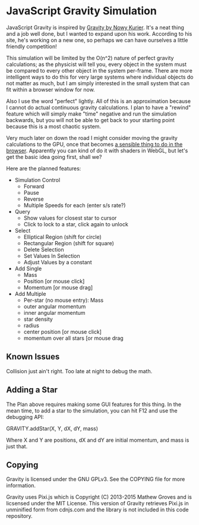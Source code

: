 JavaScript Gravity Simulation
=============================

JavaScript Gravity is inspired by
[Gravity by Nowy Kurier](http://www.nowykurier.com/toys/gravity/gravity.html).
It's a neat thing and a job well done, but I wanted to expand upon his
work.  According to his site, he's working on a new one, so perhaps we
can have ourselves a little friendly competition!

This simulation will be limited by the O(n^2) nature of perfect gravity
calculations; as the physicist will tell you, every object in the system
must be compared to every other object in the system per-frame.  There
are more intelligent ways to do this for very large systems where
individual objects do not matter as much, but I am simply interested in
the small system that can fit within a browser window for now.

Also I use the word "perfect" lightly.  All of this is an approximation
because I cannot do actual continuous gravity calculations.  I plan to
have a "rewind" feature which will simply make "time" negative and run
the simulation backwards, but you will not be able to get back to your
starting point because this is a most chaotic system.

Very much later on down the road I might consider moving the gravity
calculations to the GPU, once that becomes [a sensible thing to do in
the browser](https://www.khronos.org/webcl/).  Apparently you can kind
of do it with shaders in WebGL, but let's get the basic idea going
first, shall we?

Here are the planned features:

* Simulation Control
  * Forward
  * Pause
  * Reverse
  * Multiple Speeds for each (enter s/s rate?)
* Query
  * Show values for closest star to cursor
  * Click to lock to a star, click again to unlock
* Select
  * Elliptical Region (shift for circle)
  * Rectangular Region (shift for square)
  * Delete Selection
  * Set Values In Selection
  * Adjust Values by a constant
* Add Single
  * Mass
  * Position [or mouse click]
  * Momentum [or mouse drag]
* Add Multiple
  * Per-star (no mouse entry): Mass
  * outer angular momentum
  * inner angular momentum
  * star density
  * radius
  * center position [or mouse click]
  * momentum over all stars [or mouse drag
  
Known Issues
------------
Collision just ain't right.  Too late at night to debug the math.

  
Adding a Star
-------------
The Plan above requires making some GUI features for this thing.  In
the mean time, to add a star to the simulation, you can hit F12 and use
the debugging API:

GRAVITY.addStar(X, Y, dX, dY, mass)

Where X and Y are positions, dX and dY are initial momentum, and mass
is just that.
  
Copying
-------

Gravity is licensed under the GNU GPLv3.  See the COPYING file for more
information.

Gravity uses Pixi.js which is Copyright (C) 2013-2015 Mathew Groves
and is licsensed under the MIT License.  This version of Gravity
retrieves Pixi.js in unminified form from cdnjs.com and the library
is not included in this code repository.